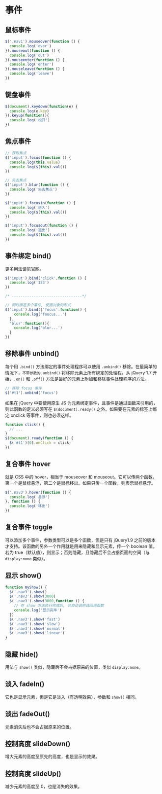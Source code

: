# 事件  

## 鼠标事件  

```js
$('.nav1').mouseover(function () {
  console.log('over')
}).mouseout(function () {
  console.log('out')
}).mouseenter(function () {
  console.log('enter')
}).mouseleave(function () {
  console.log('leave')
})
```

## 键盘事件

```js
$(document).keydown(function(e) {
  console.log(e.key)
}).keyup(function(){
  console.log('松开')
})
```

## 焦点事件

```js
// 获取焦点
$('input').focus(function () {
  console.log(this.value)
  console.log($(this).val())
})

// 失去焦点
$('input').blur(function () {
  console.log('失去焦点')
})

$('input').focusin(function () {
  console.log('进入')
  console.log($(this).val())
})

$('input').focusout(function () {
  console.log('退出')
  console.log($(this).val())
})
```

## 事件绑定 bind() 

更多用法请见官网。

```js
$('input').bind('click',function () {
  console.log('123')
})

/* --------------------------------*/

// 同时绑定多个事件, 使用对象的形式
$('input').bind({'focus':function() {
    console.log('foucus...')
  },
  'blur':function(){
    console.log('blur...')
  }
})
```

## 移除事件 unbind() 

每个用 `.bind()` 方法绑定的事件处理程序可以使用 `.unbind()` 移除。在最简单的情况下，`不带参数的.unbind()` 将移除元素上所有绑定的处理程。从 jQuery 1.7 开始，`.on()` 和 `.off()` 方法是最好的元素上附加和移除事件处理程序的方法。

```js
// 移除 focus 事件
$('#t1').unbind('focus')
```
  
如果在 jQuery 中要使用原生 JS 为元素绑定事件，且事件是通过函数来引用的，则此函数的定义必须写在 `$(document).ready()` 之外。如果要在元素的标签上绑定 onclick 等事件，则也必须这样。

```js
function click() {
  // ...
}
$(document).ready(function () {
  $('#t1')[0].onClick = click;
})
```

## 复合事件 hover 

就是 CSS 中的 hover，相当于 mouseover 和 mouseout。它可以传两个函数，第一个是鼠标悬浮，第二个是鼠标移出。如果只传一个函数，则表示鼠标悬浮。

```js
$('.nav3').hover(function () {
  console.log('悬浮')
}, function () {
  console.log('移出')
})
```

## 复合事件 toggle 

可以添加多个事件，参数类型可以是多个函数，但是只有 jQuery1.9 之前的版本才支持。该函数的另外一个作用就是用来隐藏和显示元素，传一个 boolean 值。若为 true（默认值），则显示；否则隐藏，且隐藏后不会占据页面的空间（与 `display:none` 类似）。

## 显示 show()

```js
function myShow() {
  $('.nav3').show()
  $('.nav3').show(3000)
  $('.nav3').show(3000,function () {
    // 在 show 方法执行完成后, 会自动调用该回调函数
    console.log('显示完毕')
  })
  $('.nav3').show('fast')
  $('.nav3').show('slow')
  $('.nav3').show('normal')
  $('.nav3').show('linear')
}
```

## 隐藏 hide() 

用法与 `show()` 类似，隐藏后不会占据原来的位置，类似 `display:none`。

## 淡入 fadeIn()

它也是显示元素，但是它是淡入（有透明效果），参数和 `show()` 相同。

## 淡出 fadeOut()
  
元素消失后也不会占据原来的位置。

## 控制高度 slideDown()

增大元素的高度至原先的高度，也是显示的效果。

## 控制高度 slideUp()

减少元素的高度至 0，也是消失的效果。
